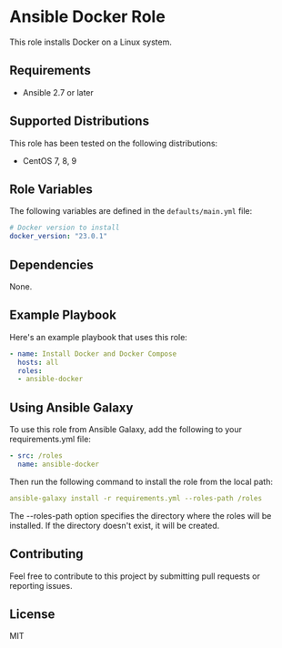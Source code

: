 # Ansible Docker Role

This role installs Docker on a Linux system.

## Requirements

- Ansible 2.7 or later

## Supported Distributions

This role has been tested on the following distributions:

<!-- - Ubuntu 20.04
- Amazon Linux 2
- Debian 10 -->
- CentOS 7, 8, 9

## Role Variables

The following variables are defined in the `defaults/main.yml` file:

```yaml
# Docker version to install
docker_version: "23.0.1"
```

## Dependencies

None.

## Example Playbook

Here's an example playbook that uses this role:

```yaml
- name: Install Docker and Docker Compose
  hosts: all
  roles:
  - ansible-docker
```

## Using Ansible Galaxy

To use this role from Ansible Galaxy, add the following to your requirements.yml file:

```yaml
- src: /roles
  name: ansible-docker
```

Then run the following command to install the role from the local path:

```yaml
ansible-galaxy install -r requirements.yml --roles-path /roles
```

The --roles-path option specifies the directory where the roles will be installed. If the directory doesn't exist, it will be created.

## Contributing

Feel free to contribute to this project by submitting pull requests or reporting issues.

## License

MIT
